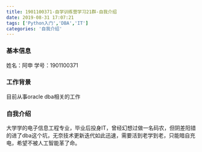 ```yaml
---
title: 1901100371-自学训练营学习21群-自我介绍
date: 2019-08-31 17:07:21
tags: ['Python入门','DBA','IT']
categories: '自我介绍'
---
```

### 基本信息
姓名：阿申
学号：1901100371

### 工作背景
目前从事oracle dba相关的工作

### 自我介绍
大学学的电子信息工程专业，毕业后投身IT，曾经幻想过做一名码农，但阴差阳错的进了dba这个坑，无奈技术更新迭代如此迅速，需要活到老学到老，只能暗自充电，希望不被人工智能革了命。

